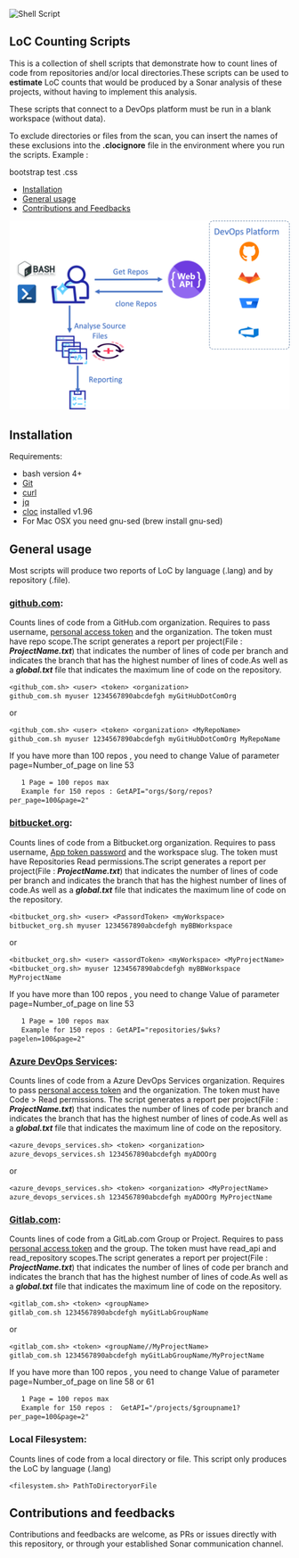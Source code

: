 ![Shell Script](https://img.shields.io/badge/shell_script-%23121011.svg?style=for-the-badge&logo=gnu-bash&logoColor=white)

## LoC Counting Scripts
This is a collection of shell scripts that demonstrate how to count lines of code from repositories and/or local directories.These scripts can be used to **estimate** LoC counts that would be produced by a Sonar analysis of these projects, without having to implement this analysis.

These scripts that connect to a DevOps platform must be run in a blank workspace (without data).

To exclude directories or files from the scan, you can insert the names of these exclusions into the **.clocignore** file in the environment where you run the scripts. Example :

bootstrap
test
.css

* [Installation](#installation)
* [General usage](#general-usage)
* [Contributions and Feedbacks](#Contributions-and-feedbacks)

![architecture](cloc.png)

## Installation
Requirements:

* bash version 4+
* [Git](https://git-scm.com/)
* [curl](https://curl.haxx.se)
* [jq](https://stedolan.github.io/jq/)
* [cloc](https://github.com/AlDanial/cloc/releases/tag/v1.96)  installed v1.96
* For Mac OSX you need gnu-sed (brew install gnu-sed)

## General usage
Most scripts will produce two reports of LoC by language (.lang) and by repository (.file).

### [github.com](https://github.com):
Counts lines of code from a GitHub.com organization.  Requires to pass username, [personal access token](https://docs.github.com/en/authentication/keeping-your-account-and-data-secure/creating-a-personal-access-token) and the organization.  The token must have repo scope.The script generates a report per project(File : ***ProjectName.txt***) that indicates the number of lines of code per branch and indicates the branch that has the highest number of lines of code.As well as a ***global.txt*** file that indicates the maximum line of code on the repository.

```
<github_com.sh> <user> <token> <organization>
github_com.sh myuser 1234567890abcdefgh myGitHubDotComOrg
```
or
```
<github_com.sh> <user> <token> <organization> <MyRepoName>
github_com.sh myuser 1234567890abcdefgh myGitHubDotComOrg MyRepoName
```
If you have more than 100 repos , you need to change Value of parameter page=Number_of_page on line 53

       1 Page = 100 repos max
       Example for 150 repos : GetAPI="orgs/$org/repos?per_page=100&page=2"

### [bitbucket.org](https://bitbucket.org):
Counts lines of code from a Bitbucket.org organization. Requires to pass username, [App token password](https://support.atlassian.com/bitbucket-cloud/docs/app-passwords/) and the workspace slug.  The token must have Repositories Read permissions.The script generates a report per project(File : ***ProjectName.txt***) that indicates the number of lines of code per branch and indicates the branch that has the highest number of lines of code.As well as a ***global.txt*** file that indicates the maximum line of code on the repository.

```
<bitbucket_org.sh> <user> <PassordToken> <myWorkspace>
bitbucket_org.sh myuser 1234567890abcdefgh myBBWorkspace
```
or
```
<bitbucket_org.sh> <user> <assordToken> <myWorkspace> <MyProjectName>
<bitbucket_org.sh> myuser 1234567890abcdefgh myBBWorkspace MyProjectName
```
If you have more than 100 repos , you need to change Value of parameter page=Number_of_page on line 53

       1 Page = 100 repos max
       Example for 150 repos : GetAPI="repositories/$wks?pagelen=100&page=2"

### [Azure DevOps Services](https://dev.azure.com):
Counts lines of code from a Azure DevOps Services organization. Requires to pass [personal access token](https://docs.microsoft.com/en-us/azure/devops/organizations/accounts/use-personal-access-tokens-to-authenticate?view=azure-devops) and the organization.  The token must have Code > Read permissions.
The script generates a report per project(File : ***ProjectName.txt***) that indicates the number of lines of code per branch and indicates the branch that has the highest number of lines of code.As well as a ***global.txt*** file that indicates the maximum line of code on the repository.

```
<azure_devops_services.sh> <token> <organization>
azure_devops_services.sh 1234567890abcdefgh myADOOrg 
```
or
```
<azure_devops_services.sh> <token> <organization> <MyProjectName>
azure_devops_services.sh 1234567890abcdefgh myADOOrg MyProjectName
```

### [Gitlab.com](https://gitlab.com):
Counts lines of code from a GitLab.com Group or Project. Requires to pass [personal access token](https://docs.gitlab.com/ee/user/profile/personal_access_tokens.html) and the group.  The token must have read_api and read_repository scopes.The script generates a report per project(File : ***ProjectName.txt***) that indicates the number of lines of code per branch and indicates the branch that has the highest number of lines of code.As well as a ***global.txt*** file that indicates the maximum line of code on the repository.


```
<gitlab_com.sh> <token> <groupName>
gitlab_com.sh 1234567890abcdefgh myGitLabGroupName
```
or
```
<gitlab_com.sh> <token> <groupName//MyProjectName> 
gitlab_com.sh 1234567890abcdefgh myGitLabGroupName/MyProjectName
```
If you have more than 100 repos , you need to change Value of parameter page=Number_of_page on line 58 or 61

       1 Page = 100 repos max
       Example for 150 repos :  GetAPI="/projects/$groupname1?per_page=100&page=2"
       
### Local Filesystem:
Counts lines of code from a local directory or file.  This script only produces the LoC by language (.lang)

```
<filesystem.sh> PathToDirectoryorFile
```

Contributions and feedbacks
-------------
Contributions and feedbacks are welcome, as PRs or issues directly with this repository, or through your established Sonar communication channel.
